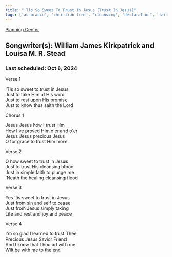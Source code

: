 ```yaml
---
title: "'Tis So Sweet To Trust In Jesus (Trust In Jesus)"
tags: ['assurance', 'christian-life', 'cleansing', 'declaration', 'faith', 'grace', 'jesus', 'promise', 'rest', 'trust']
---
```


[Planning Center](https://services.planningcenteronline.com/songs/17017107)

## Songwriter(s): William James Kirkpatrick and Louisa M. R. Stead
### Last scheduled: Oct 6, 2024          

Verse 1  
  
'Tis so sweet to trust in Jesus  
Just to take Him at His word  
Just to rest upon His promise  
Just to know thus saith the Lord  
  
Chorus 1  
  
Jesus Jesus how I trust Him  
How I've proved Him o'er and o'er  
Jesus Jesus precious Jesus  
O for grace to trust Him more  
  
Verse 2  
  
O how sweet to trust in Jesus  
Just to trust His cleansing blood  
Just in simple faith to plunge me  
'Neath the healing cleansing flood  
  
Verse 3  
  
Yes 'tis sweet to trust in Jesus  
Just from sin and self to cease  
Just from Jesus simply taking  
Life and rest and joy and peace  
  
Verse 4  
  
I'm so glad I learned to trust Thee  
Precious Jesus Savior Friend  
And I know that Thou art with me  
Wilt be with me to the end
